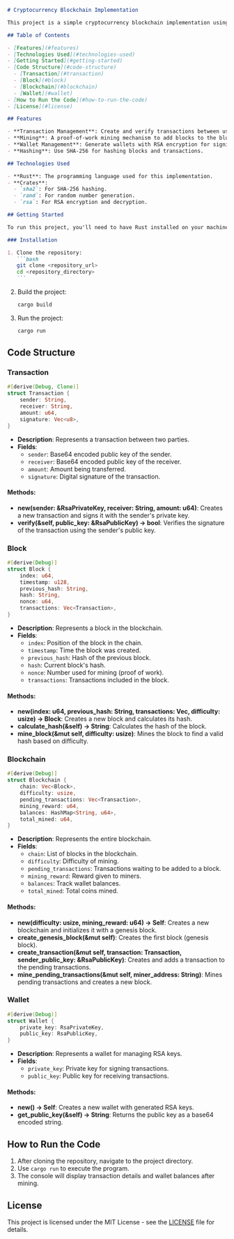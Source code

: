 ````markdown
# Cryptocurrency Blockchain Implementation

This project is a simple cryptocurrency blockchain implementation using Rust. It demonstrates key concepts of blockchain technology, cryptographic signing, and transaction management.

## Table of Contents

- [Features](#features)
- [Technologies Used](#technologies-used)
- [Getting Started](#getting-started)
- [Code Structure](#code-structure)
  - [Transaction](#transaction)
  - [Block](#block)
  - [Blockchain](#blockchain)
  - [Wallet](#wallet)
- [How to Run the Code](#how-to-run-the-code)
- [License](#license)

## Features

- **Transaction Management**: Create and verify transactions between users.
- **Mining**: A proof-of-work mining mechanism to add blocks to the blockchain.
- **Wallet Management**: Generate wallets with RSA encryption for signing and verifying transactions.
- **Hashing**: Use SHA-256 for hashing blocks and transactions.

## Technologies Used

- **Rust**: The programming language used for this implementation.
- **Crates**:
  - `sha2`: For SHA-256 hashing.
  - `rand`: For random number generation.
  - `rsa`: For RSA encryption and decryption.

## Getting Started

To run this project, you'll need to have Rust installed on your machine. You can install Rust using [rustup](https://rustup.rs/).

### Installation

1. Clone the repository:
   ```bash
   git clone <repository_url>
   cd <repository_directory>
   ```
````

2. Build the project:

   ```bash
   cargo build
   ```

3. Run the project:
   ```bash
   cargo run
   ```

## Code Structure

### Transaction

```rust
#[derive(Debug, Clone)]
struct Transaction {
    sender: String,
    receiver: String,
    amount: u64,
    signature: Vec<u8>,
}
```

- **Description**: Represents a transaction between two parties.
- **Fields**:
  - `sender`: Base64 encoded public key of the sender.
  - `receiver`: Base64 encoded public key of the receiver.
  - `amount`: Amount being transferred.
  - `signature`: Digital signature of the transaction.

#### Methods:

- **new(sender: &RsaPrivateKey, receiver: String, amount: u64)**: Creates a new transaction and signs it with the sender's private key.
- **verify(&self, public_key: &RsaPublicKey) -> bool**: Verifies the signature of the transaction using the sender's public key.

### Block

```rust
#[derive(Debug)]
struct Block {
    index: u64,
    timestamp: u128,
    previous_hash: String,
    hash: String,
    nonce: u64,
    transactions: Vec<Transaction>,
}
```

- **Description**: Represents a block in the blockchain.
- **Fields**:
  - `index`: Position of the block in the chain.
  - `timestamp`: Time the block was created.
  - `previous_hash`: Hash of the previous block.
  - `hash`: Current block's hash.
  - `nonce`: Number used for mining (proof of work).
  - `transactions`: Transactions included in the block.

#### Methods:

- **new(index: u64, previous_hash: String, transactions: Vec<Transaction>, difficulty: usize) -> Block**: Creates a new block and calculates its hash.
- **calculate_hash(&self) -> String**: Calculates the hash of the block.
- **mine_block(&mut self, difficulty: usize)**: Mines the block to find a valid hash based on difficulty.

### Blockchain

```rust
#[derive(Debug)]
struct Blockchain {
    chain: Vec<Block>,
    difficulty: usize,
    pending_transactions: Vec<Transaction>,
    mining_reward: u64,
    balances: HashMap<String, u64>,
    total_mined: u64,
}
```

- **Description**: Represents the entire blockchain.
- **Fields**:
  - `chain`: List of blocks in the blockchain.
  - `difficulty`: Difficulty of mining.
  - `pending_transactions`: Transactions waiting to be added to a block.
  - `mining_reward`: Reward given to miners.
  - `balances`: Track wallet balances.
  - `total_mined`: Total coins mined.

#### Methods:

- **new(difficulty: usize, mining_reward: u64) -> Self**: Creates a new blockchain and initializes it with a genesis block.
- **create_genesis_block(&mut self)**: Creates the first block (genesis block).
- **create_transaction(&mut self, transaction: Transaction, sender_public_key: &RsaPublicKey)**: Creates and adds a transaction to the pending transactions.
- **mine_pending_transactions(&mut self, miner_address: String)**: Mines pending transactions and creates a new block.

### Wallet

```rust
#[derive(Debug)]
struct Wallet {
    private_key: RsaPrivateKey,
    public_key: RsaPublicKey,
}
```

- **Description**: Represents a wallet for managing RSA keys.
- **Fields**:
  - `private_key`: Private key for signing transactions.
  - `public_key`: Public key for receiving transactions.

#### Methods:

- **new() -> Self**: Creates a new wallet with generated RSA keys.
- **get_public_key(&self) -> String**: Returns the public key as a base64 encoded string.

## How to Run the Code

1. After cloning the repository, navigate to the project directory.
2. Use `cargo run` to execute the program.
3. The console will display transaction details and wallet balances after mining.

## License

This project is licensed under the MIT License - see the [LICENSE](LICENSE) file for details.
